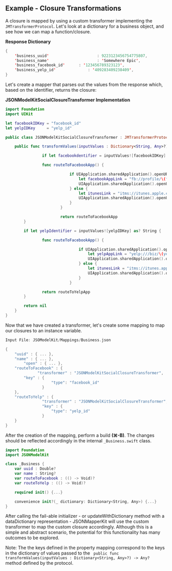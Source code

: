 ## Example - Closure Transformations

A closure is mapped by using a custom transformer implementing the `JMTransformerProtocol`. Let's look at a dictionary for a business object, and see how we can map a function/closure.

**Response Dictionary**

```swift
{
	'business_uuid'  	 				: 9223123456754775807,
	'business_name'  					: 'Somewhere Epic',
	'business_facebook_id'  	: '123456789323123',
	'business_yelp_id'  			: '409283409238409',
}
```
Let's create a mapper that parses out the values from the response which, based on the identifier, returns the closure:

**JSONModelKitSocialClosureTransformer Implementation**

```swift
import Foundation
import UIKit

let facebookIDKey = "facebook_id"
let yelpIDKey     = "yelp_id"

public class JSONModelKitSocialClosureTransformer : JMTransformerProtocol {

    public func transformValues(inputValues : Dictionary<String, Any>?) -> Any? {

				if let facebookdentifier = inputValues![facebookIDKey] as? String {

      			func routeToFacebookApp() {

    						if UIApplication.sharedApplication().openURL(NSURL(string:"fb://")!) {
       							let facebookAppLink = "fb://profile/\(facebookdentifier)"
        						UIApplication.sharedApplication().openURL(NSURL(string: facebookAppLink)!)
    						} else {
        						let itunesLink = "itms://itunes.apple.com/us/app/apple-store/id284882215?mt=8"
        						UIApplication.sharedApplication().openURL(NSURL(string: itunesLink)!)
    						}
						}

						return routeToFacebookApp
      	}

        if let yelpIdentifier = inputValues![yelpIDKey] as? String {

            	func routeToFacebookApp() {

	    						if UIApplication.sharedApplication().openURL(NSURL(string:"yelp://")!) {
	        						let yelpAppLink = "yelp:///biz/\(yelpIdentifier)"
        							UIApplication.sharedApplication().openURL(NSURL(string:yelpAppLink)!)
    							} else {
        							let itunesLink = "itms://itunes.apple.com/us/app/apple-store/id284910350?mt=8"
        							UIApplication.sharedApplication().openURL(NSURL(string: itunesLink)!)
   				 				}
							}

            	return routeToYelpApp
        }

        return nil
    }
}
```

Now that we have created a transformer, let's create some mapping to map our closures to an instance variable.

```swift
Input File: JSOModelKit/Mappings/Business.json

{
    "uuid" : { ... },
    "name" : { ... },
		"open" : { ... },
    "routeToFacebook" : {
			  "transformer" : "JSONModelKitSocialClosureTransformer",
        "key" : {
					"type": "facebook_id"
				}
    },
    "routeToYelp" : {
				"transformer" : "JSONModelKitSocialClosureTransformer",
				"key" : {
					"type": "yelp_id"
				}
    }
}
```

After the creation of the mapping, perform a build **(⌘-B)**. The changes should be reflected accordingly in the internal `_Business.swift` class.


```swift
import Foundation
import JSONModelKit

class _Business {
	var uuid : Double?
	var name : String?
	var routeToFacebook : (() -> Void)?
	var routeToYelp : (() -> Void)?

 	required init() {...}

 	convenience init?(_ dictionary: Dictionary<String, Any>) {...}
}
```

After calling the fail-able initializer - or updateWithDictionary method with a dataDictionary representation - JSONMapperKit will use the custom transformer to map the custom closure accordingly. Although this is a simple and abstract scenario, the potential for this functionality has many outcomes to be explored.

Note: The the keys defined in the property mapping correspond to the keys in the dictionary of values passed to the ` public func transformValues(inputValues : Dictionary<String, Any>?) -> Any?` method defined by the protocol.
